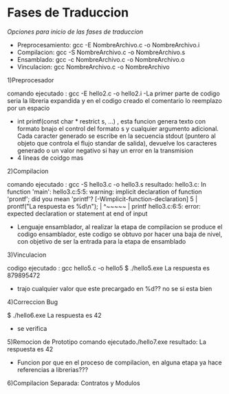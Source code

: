 # Fases de Traduccion

*Opciones para inicio de las fases de traduccion*

* Preprocesamiento: gcc -E NombreArchivo.c -o NombreArchivo.i
* Compilacion: gcc -S NombreArchivo.c -o NombreArchivo.s
* Ensamblado: gcc -c NombreArchivo.c -o NombreArchivo.o
* Vinculacion: gcc NombreArchivo.c -o NombreArchivo


1)Preprocesador

comando ejecutado : gcc -E hello2.c -o hello2.i
-La primer parte de codigo seria la libreria expandida y en el codigo creado el comentario lo reemplazo por un espacio
- int printf(const char * restrict s, ...) , esta funcion genera texto con formato bnajo el control del formato s y cualquier argumento adicional. Cada caracter generado se escribe en la secuencia stdout (puntero al objeto que controla el flujo standar de salida), devuelve los caracteres generado o un valor negativo si hay un error en la transmision
- 4 lineas de coidgo mas

2)Compilacion

comando ejecutado : gcc -S hello3.c -o hello3.s
resultado: 
hello3.c: In function 'main':
hello3.c:5:5: warning: implicit declaration of function 'prontf'; did you mean 'printf'? [-Wimplicit-function-declaration]
    5 |     prontf("La respuesta es %d\n");
      |     ^~~~~~
      |     printf
hello3.c:6:5: error: expected declaration or statement at end of input


- Lenguaje ensamblador, al realizar la etapa de compilacion se produce el codigo ensamblador, este codigo se obtuvo por hacer una baja de nivel, con objetivo de ser la entrada para la etapa de ensamblado

3)Vinculacion

codigo ejecutado : gcc hello5.c -o hello5
$ ./hello5.exe
La respuesta es 879895472
- trajo cualquier valor que este precargado en %d?? no se si esta bien

4)Correccion Bug

$ ./hello6.exe
La respuesta es 42

- se verifica

5)Remocion de Prototipo
comando ejecutado./hello7.exe
resultado: La respuesta es 42

- Funcion por que en el proceso de compilacion, en alguna etapa ya hace referencias a librerias???

6)Compilacion Separada: Contratos y Modulos

